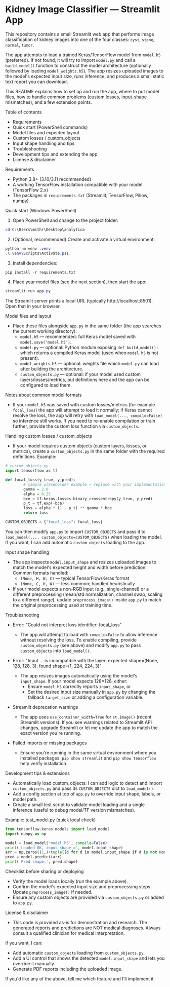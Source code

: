 
# Kidney Image Classifier — Streamlit App

This repository contains a small Streamlit web app that performs image classification of kidney images into one of the four classes: `cyst`, `stone`, `normal`, `tumor`.

The app attempts to load a trained Keras/TensorFlow model from `model.h5` (preferred). If not found, it will try to import `model.py` and call a `build_model()` function to construct the model architecture (optionally followed by loading `model_weights.h5`). The app resizes uploaded images to the model's expected input size, runs inference, and produces a small static text report you can download.

This README explains how to set up and run the app, where to put model files, how to handle common problems (custom losses, input-shape mismatches), and a few extension points.

Table of contents
- Requirements
- Quick start (PowerShell commands)
- Model files and expected layout
- Custom losses / custom_objects
- Input shape handling and tips
- Troubleshooting
- Development tips and extending the app
- License & disclaimer

Requirements
- Python 3.8+ (3.10/3.11 recommended)
- A working TensorFlow installation compatible with your model (TensorFlow 2.x)
- The packages in `requirements.txt` (Streamlit, TensorFlow, Pillow, numpy)

Quick start (Windows PowerShell)
1) Open PowerShell and change to the project folder:

```powershell
cd C:\Users\mithr\Desktop\analytica
```

2) (Optional, recommended) Create and activate a virtual environment:

```powershell
python -m venv .venv
.\.venv\Scripts\Activate.ps1
```

3) Install dependencies:

```powershell
pip install -r requirements.txt
```

4) Place your model files (see the next section), then start the app:

```powershell
streamlit run app.py
```

The Streamlit server prints a local URL (typically http://localhost:8501). Open that in your browser.

Model files and layout
- Place these files alongside `app.py` in the same folder (the app searches the current working directory):
	- `model.h5` — recommended: full Keras model saved with `model.save('model.h5')`.
	- `model.py` — optional: Python module exposing `def build_model():` which returns a compiled Keras model (used when `model.h5` is not present).
	- `model_weights.h5` — optional: weights file which `model.py` can load after building the architecture.
	- `custom_objects.py` — optional: if your model used custom layers/losses/metrics, put definitions here and the app can be configured to load them.

Notes about common model formats
- If your `model.h5` was saved with custom losses/metrics (for example `focal_loss`) the app will attempt to load it normally; if Keras cannot resolve the loss, the app will retry with `load_model(..., compile=False)` so inference still works. If you need to re-enable compilation or train further, provide the custom loss function via `custom_objects`.

Handling custom losses / custom_objects
- If your model requires custom objects (custom layers, losses, or metrics), create a `custom_objects.py` in the same folder with the required definitions. Example:

```python
# custom_objects.py
import tensorflow as tf

def focal_loss(y_true, y_pred):
		# simple placeholder example — replace with your implementation
		gamma = 2.0
		alpha = 0.25
		bce = tf.keras.losses.binary_crossentropy(y_true, y_pred)
		p_t = tf.exp(-bce)
		loss = alpha * (1 - p_t) ** gamma * bce
		return loss

CUSTOM_OBJECTS = {"focal_loss": focal_loss}
```

You can then modify `app.py` to import `CUSTOM_OBJECTS` and pass it to `load_model(..., custom_objects=CUSTOM_OBJECTS)` when loading the model. If you want, I can add automatic `custom_objects` loading to the app.

Input shape handling
- The app inspects `model.input_shape` and resizes uploaded images to match the model's expected height and width before prediction. Common formats handled:
	- `(None, H, W, C)` — typical TensorFlow/Keras format
	- `(None, C, H, W)` — less common; handled heuristically
- If your model expects a non-RGB input (e.g., single-channel) or a different preprocessing (mean/std normalization, channel swap, scaling to a different range), update `preprocess_image()` inside `app.py` to match the original preprocessing used at training time.

Troubleshooting
- Error: "Could not interpret loss identifier: focal_loss"
	- The app will attempt to load with `compile=False` to allow inference without resolving the loss. To enable compiling, provide `custom_objects.py` (see above) and modify `app.py` to pass `custom_objects` into `load_model()`.

- Error: "Input ... is incompatible with the layer: expected shape=(None, 128, 128, 3), found shape=(1, 224, 224, 3)"
	- The app resizes images automatically using the model's `input_shape`. If your model expects 128×128, either:
		- Ensure `model.h5` correctly reports `input_shape`, or
		- Set the desired input size manually in `app.py` by changing the fallback `target_size` or adding a configuration variable.

- Streamlit deprecation warnings
	- The app uses `use_container_width=True` for `st.image()` (recent Streamlit versions). If you see warnings related to Streamlit API changes, upgrade Streamlit or let me update the app to match the exact version you're running.

- Failed imports or missing packages
	- Ensure you're running in the same virtual environment where you installed packages. `pip show streamlit` and `pip show tensorflow` help verify installation.

Development tips & extensions
- Automatically load custom_objects: I can add logic to detect and import `custom_objects.py` and pass its `CUSTOM_OBJECTS` dict to `load_model()`.
- Add a config section at top of `app.py` to override input shape, labels, or model path.
- Create a small test script to validate model loading and a single inference (useful to debug model/TF version mismatches).

Example: test_model.py (quick local check)

```python
from tensorflow.keras.models import load_model
import numpy as np

model = load_model('model.h5', compile=False)
print('Loaded OK, input shape =', model.input_shape)
arr = np.zeros((1,)+tuple([d for d in model.input_shape if d is not None][1:]), dtype='float32')
pred = model.predict(arr)
print('Pred shape:', pred.shape)
```

Checklist before sharing or deploying
- Verify the model loads locally (run the example above).
- Confirm the model's expected input size and preprocessing steps. Update `preprocess_image()` if needed.
- Ensure any custom objects are provided via `custom_objects.py` or added to `app.py`.

License & disclaimer
- This code is provided as-is for demonstration and research. The generated reports and predictions are NOT medical diagnoses. Always consult a qualified clinician for medical interpretation.

If you want, I can:
- Add automatic `custom_objects` loading from `custom_objects.py`.
- Add a UI control that shows the detected `model.input_shape` and lets you override it manually.
- Generate PDF reports including the uploaded image.

If you'd like any of the above, tell me which feature and I'll implement it.

